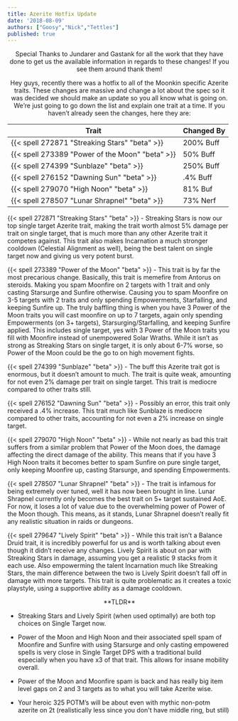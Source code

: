 ```yaml
---
title: Azerite Hotfix Update
date: '2018-08-09'
authors: ["Goosy","Nick","Tettles"]
published: true
---
```


<center>
Special Thanks to Jundarer and Gastank for all the work that they have done to get us the available information in regards to these changes! If you see them around thank them!

Hey guys, recently there was a hotfix to all of the Moonkin specific Azerite traits. These changes are massive and change a lot about the spec so it was decided we should make an update so you all know what is going on. We’re just going to go down the list and explain one trait at a time. If you haven’t already seen the changes, here they are:
</center>

|          Trait             | Changed By  |
|----------------------------|---------------|
| {{< spell 272871 "Streaking Stars" "beta" >}} 	 | 200% Buff |
| {{< spell 273389 "Power of the Moon" "beta" >}} | 50% Buff |
| {{< spell 274399 "Sunblaze" "beta" >}} 		       | 250% Buff |
| {{< spell 276152 "Dawning Sun" "beta" >}}		     | .4% Buff |
| {{< spell 279070 "High Noon" "beta" >}} 	 	     | 81% Buf |
| {{< spell 278507 "Lunar Shrapnel" "beta" >}}	   | 73% Nerf |



{{< spell 272871 "Streaking Stars" "beta" >}} - Streaking Stars is now our top single target Azerite trait, making the trait worth almost 5% damage per trait on single target, that is much more than any other Azerite trait it competes against. This trait also makes Incarnation a much stronger cooldown (Celestial Alignment as well), being the best talent on single target now and giving us very potent burst.

{{< spell 273389 "Power of the Moon" "beta" >}} - This trait is by far the most precarious change. Basically, this trait is memefire from Antorus on steroids. Making you spam Moonfire on 2 targets with 1 trait and only casting Starsurge and Sunfire otherwise. Causing you to spam Moonfire on 3-5 targets with 2 traits and only spending Empowerments, Starfalling, and keeping Sunfire up. The truly baffling thing is when you have 3 Power of the Moon traits you will cast moonfire on up to 7 targets, again only spending Empowerments (on 3+ targets), Starsurging/Starfalling, and keeping Sunfire applied. This includes single target, yes with 3 Power of the Moon traits you fill with Moonfire instead of unempowered Solar Wraths. While it isn’t as strong as Streaking Stars on single target, it is only about 6-7% worse, so Power of the Moon could be the go to on high movement fights.

{{< spell 274399 "Sunblaze" "beta" >}} - The buff this Azerite trait got is enormous, but it doesn’t amount to much. The trait is quite weak, amounting for not even 2% damage per trait on single target. This trait is mediocre compared to other traits still.

{{< spell 276152 "Dawning Sun" "beta" >}} - Possibly an error, this trait only received a .4% increase. This trait much like Sunblaze is mediocre compared to other traits, accounting for not even a 2% increase on single target.

{{< spell 279070 "High Noon" "beta" >}} - While not nearly as bad this trait suffers from a similar problem that Power of the Moon does, the damage affecting the direct damage of the ability. This means that if you have 3 High Noon traits it becomes better to spam Sunfire on pure single target, only keeping Moonfire up, casting Starsurge, and spending Empowerments.

{{< spell 278507 "Lunar Shrapnel" "beta" >}} - The trait is infamous for being extremely over tuned, well it has now been brought in line. Lunar Shrapnel currently only becomes the best trait on 5+ target sustained AoE. For now, it loses a lot of value due to the overwhelming power of Power of the Moon though. This means, as it stands, Lunar Shrapnel doesn’t really fit any realistic situation in raids or dungeons.

{{< spell 279647 "Lively Spirit" "beta" >}} - While this trait isn’t a Balance Druid trait, it is incredibly powerful for us and is worth talking about even though it didn’t receive any changes. Lively Spirit is about on par with Streaking Stars in damage, assuming you get a realistic 9 stacks from it each use. Also empowerming the talent Incarnation much like Streaking Stars, the main difference between the two is Lively Spirit doesn’t fall off in damage with more targets. This trait is quite problematic as it creates a toxic playstyle, using a supportive ability as a damage cooldown.

<center>
**TLDR**
</center>

- Streaking Stars and Lively Spirit (when used optimally) are both top choices on Single Target now.

- Power of the Moon and High Noon and their associated spell spam of Moonfire and Sunfire with using Starsurge and only casting empowered spells is very close in Single Target DPS with a traditional build especially when you have x3 of that trait. This allows for insane mobility overall. 

- Power of the Moon and Moonfire spam is back and has really big item level gaps on 2 and 3 targets as to what you will take Azerite wise.

- Your heroic 325 POTM’s will be about even with mythic non-potm azerite on 2t
(realistically less since you don't have middle ring, but still)

